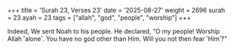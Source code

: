 +++
title = 'Surah 23, Verses 23'
date = '2025-08-27'
weight = 2696
surah = 23
ayah = 23
tags = ["allah", "god", "people", "worship"]
+++

Indeed, We sent Noah to his people. He declared, “O my people! Worship Allah ˹alone˺. You have no god other than Him. Will you not then fear ˹Him˺?”